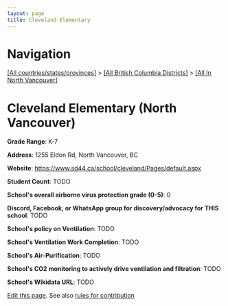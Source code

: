 ```yaml
---
layout: page
title: Cleveland Elementary
---
```

# Navigation

[[All countries/states/provinces]](../../..) > [[All British Columbia Districts]](../..) > [[All In North Vancouver]](..)

# Cleveland Elementary (North Vancouver)

**Grade Range**: K-7

**Address**: 1255 Eldon Rd, North Vancouver, BC

**Website**: <https://www.sd44.ca/school/cleveland/Pages/default.aspx>

**Student Count**: TODO

**School's overall airborne virus protection grade (0-5)**: 0

**Discord, Facebook, or WhatsApp group for discovery/advocacy for THIS school**: TODO

**School's policy on Ventilation**: TODO

**School's Ventilation Work Completion**: TODO

**School's Air-Purification**: TODO

**School's CO2 monitoring to actively drive ventilation and filtration**: TODO

**School's Wikidata URL**: TODO


[Edit this page](https://github.com/ventilate-schools/BC/edit/main/./North_Vancouver/Cleveland_Elementary.md). See also [rules for contribution](../../../contribution-rules/)